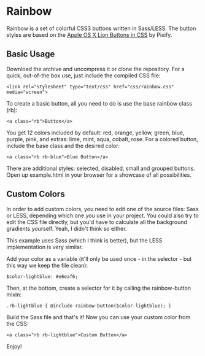 Rainbow
=======

Rainbow is a set of colorful CSS3 buttons written in Sass/LESS. The button styles are based on the [Apple OS X Lion Buttons in CSS](http://pixify.com/blog/use-os-x-lion-to-improve-your-ui/) by Pixify.

Basic Usage
-----------

Download the archive and uncompress it or clone the repository. For a quick, out-of-the box use, just include the compiled CSS file:

    <link rel="stylesheet" type="text/css" href="css/rainbow.css" media="screen">

To create a basic button, all you need to do is use the base rainbow class (rb):

    <a class="rb">Button</a>

You get 12 colors included by default: red, orange, yellow, green, blue, purple, pink, and extras: lime, mint, aqua, cobalt, rose. For a colored button, include the base class and the desired color:

    <a class="rb rb-blue">Blue Button</a>

There are additional styles: selected, disabled, small and grouped buttons. Open up example.html in your browser for a showcase of all possibilities.

Custom Colors
-------------

In order to add custom colors, you need to edit one of the source files: Sass or LESS, depending which one you use in your project. You could also try to edit the CSS file directly, but you'd have to calculate all the background gradients yourself. Yeah, I didn't think so either.

This example uses Sass (which I think is better), but the LESS implementation is very similar.

Add your color as a variable (it'll only be used once - in the selector - but this way we keep the file clean):

    $color-lightblue: #e6eaf6;

Then, at the bottom, create a selector for it by calling the rainbow-button mixin:

    .rb-lightblue { @include rainbow-button($color-lightblue); }

Build the Sass file and that's it! Now you can use your custom color from the CSS:

    <a class="rb rb-lightblue">Custom Button</a>

Enjoy!

